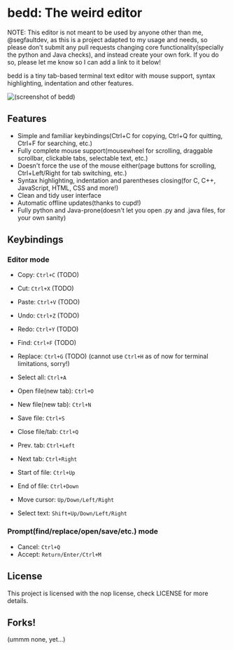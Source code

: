 # bedd: The weird editor
NOTE: This editor is not meant to be used by anyone other than me, @segfaultdev, as this is a project adapted to my usage and needs, so please don't submit any pull requests changing core functionality(specially the python and Java checks), and instead create your own fork. If you do so, please let me know so I can add a link to it below!

bedd is a tiny tab-based terminal text editor with mouse support, syntax highlighting, indentation and other features.

![(screenshot of bedd)](https://raw.githubusercontent.com/segfaultdev/bedd/master/image.png)

## Features

- Simple and familiar keybindings(Ctrl+C for copying, Ctrl+Q for quitting, Ctrl+F for searching, etc.)
- Fully complete mouse support(mousewheel for scrolling, draggable scrollbar, clickable tabs, selectable text, etc.)
- Doesn't force the use of the mouse either(page buttons for scrolling, Ctrl+Left/Right for tab switching, etc.)
- Syntax highlighting, indentation and parentheses closing(for C, C++, JavaScript, HTML, CSS and more!)
- Clean and tidy user interface
- Automatic offline updates(thanks to cupd!)
- Fully python and Java-prone(doesn't let you open .py and .java files, for your own sanity)

## Keybindings

### Editor mode

- Copy: `Ctrl+C` (TODO)
- Cut: `Ctrl+X` (TODO)
- Paste: `Ctrl+V` (TODO)

- Undo: `Ctrl+Z` (TODO)
- Redo: `Ctrl+Y` (TODO)

- Find: `Ctrl+F` (TODO)
- Replace: `Ctrl+G` (TODO) (cannot use `Ctrl+H` as of now for terminal limitations, sorry!)
- Select all: `Ctrl+A`

- Open file(new tab): `Ctrl+O`
- New file(new tab): `Ctrl+N`
- Save file: `Ctrl+S`
- Close file/tab: `Ctrl+Q`

- Prev. tab: `Ctrl+Left`
- Next tab: `Ctrl+Right`

- Start of file: `Ctrl+Up`
- End of file: `Ctrl+Down`

- Move cursor: `Up/Down/Left/Right`
- Select text: `Shift+Up/Down/Left/Right`

### Prompt(find/replace/open/save/etc.) mode

- Cancel: `Ctrl+Q`
- Accept: `Return/Enter/Ctrl+M`

## License

This project is licensed with the nop license, check LICENSE for more details.

## Forks!

(ummm none, yet...)